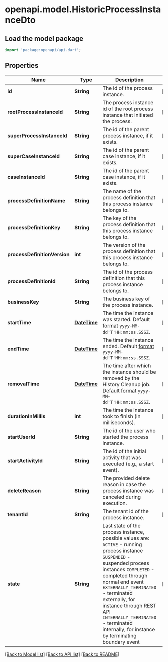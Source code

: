 # openapi.model.HistoricProcessInstanceDto

## Load the model package
```dart
import 'package:openapi/api.dart';
```

## Properties
Name | Type | Description | Notes
------------ | ------------- | ------------- | -------------
**id** | **String** | The id of the process instance. | [optional] 
**rootProcessInstanceId** | **String** | The process instance id of the root process instance that initiated the process. | [optional] 
**superProcessInstanceId** | **String** | The id of the parent process instance, if it exists. | [optional] 
**superCaseInstanceId** | **String** | The id of the parent case instance, if it exists. | [optional] 
**caseInstanceId** | **String** | The id of the parent case instance, if it exists. | [optional] 
**processDefinitionName** | **String** | The name of the process definition that this process instance belongs to. | [optional] 
**processDefinitionKey** | **String** | The key of the process definition that this process instance belongs to. | [optional] 
**processDefinitionVersion** | **int** | The version of the process definition that this process instance belongs to. | [optional] 
**processDefinitionId** | **String** | The id of the process definition that this process instance belongs to. | [optional] 
**businessKey** | **String** | The business key of the process instance. | [optional] 
**startTime** | [**DateTime**](DateTime.md) | The time the instance was started. Default [format](https://docs.camunda.org/manual/7.20/reference/rest/overview/date-format/) `yyyy-MM-dd'T'HH:mm:ss.SSSZ`. | [optional] 
**endTime** | [**DateTime**](DateTime.md) | The time the instance ended. Default [format](https://docs.camunda.org/manual/7.20/reference/rest/overview/date-format/) `yyyy-MM-dd'T'HH:mm:ss.SSSZ`. | [optional] 
**removalTime** | [**DateTime**](DateTime.md) | The time after which the instance should be removed by the History Cleanup job. Default [format](https://docs.camunda.org/manual/7.20/reference/rest/overview/date-format/) `yyyy-MM-dd'T'HH:mm:ss.SSSZ`. | [optional] 
**durationInMillis** | **int** | The time the instance took to finish (in milliseconds). | [optional] 
**startUserId** | **String** | The id of the user who started the process instance. | [optional] 
**startActivityId** | **String** | The id of the initial activity that was executed (e.g., a start event). | [optional] 
**deleteReason** | **String** | The provided delete reason in case the process instance was canceled during execution. | [optional] 
**tenantId** | **String** | The tenant id of the process instance. | [optional] 
**state** | **String** | Last state of the process instance, possible values are:  `ACTIVE` - running process instance  `SUSPENDED` - suspended process instances  `COMPLETED` - completed through normal end event  `EXTERNALLY_TERMINATED` - terminated externally, for instance through REST API  `INTERNALLY_TERMINATED` - terminated internally, for instance by terminating boundary event | [optional] 

[[Back to Model list]](../README.md#documentation-for-models) [[Back to API list]](../README.md#documentation-for-api-endpoints) [[Back to README]](../README.md)


